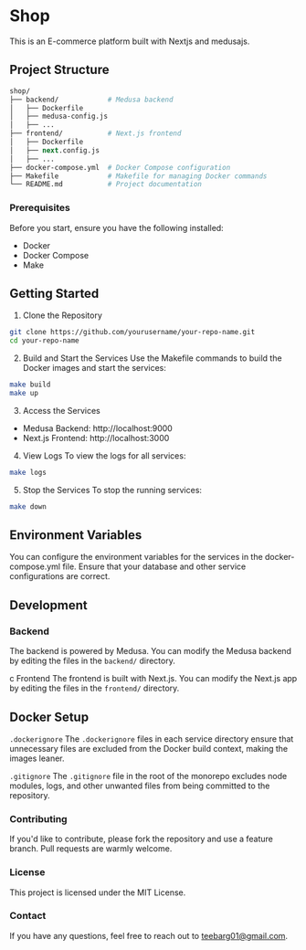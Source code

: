 # Shop

This is an E-commerce platform built with Nextjs and medusajs.

## Project Structure

```perl
shop/
├── backend/            # Medusa backend
│   ├── Dockerfile
│   ├── medusa-config.js
│   ├── ...
├── frontend/           # Next.js frontend
│   ├── Dockerfile
│   ├── next.config.js
│   ├── ...
├── docker-compose.yml  # Docker Compose configuration
├── Makefile            # Makefile for managing Docker commands
└── README.md           # Project documentation

```

### Prerequisites

Before you start, ensure you have the following installed:

* Docker
* Docker Compose
* Make

## Getting Started

1. Clone the Repository

```bash
git clone https://github.com/yourusername/your-repo-name.git
cd your-repo-name
```

2. Build and Start the Services
Use the Makefile commands to build the Docker images and start the services:

```bash
make build
make up
```

3. Access the Services
- Medusa Backend: http://localhost:9000
- Next.js Frontend: http://localhost:3000


4. View Logs
To view the logs for all services:

```bash
make logs
```

5. Stop the Services
To stop the running services:

```bash
make down
```

## Environment Variables

You can configure the environment variables for the services in the docker-compose.yml file. Ensure that your database and other service configurations are correct.

## Development

### Backend
The backend is powered by Medusa. You can modify the Medusa backend by editing the files in the `backend/` directory.

c Frontend
The frontend is built with Next.js. You can modify the Next.js app by editing the files in the `frontend/` directory.

## Docker Setup

`.dockerignore`
The `.dockerignore` files in each service directory ensure that unnecessary files are excluded from the Docker build context, making the images leaner.

`.gitignore`
The `.gitignore` file in the root of the monorepo excludes node modules, logs, and other unwanted files from being committed to the repository.

### Contributing
If you'd like to contribute, please fork the repository and use a feature branch. Pull requests are warmly welcome.

### License
This project is licensed under the MIT License.

### Contact
If you have any questions, feel free to reach out to teebarg01@gmail.com.


